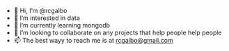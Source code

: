 - 👋 Hi, I’m @rcgalbo
- 👀 I’m interested in data
- 🌱 I’m currently learning mongodb
- 💞️ I’m looking to collaborate on any projects that help people help people
- 📫 The best wayy to reach me is at rcgalbo@gmail.com

<!---
rcgalbo/rcgalbo is a ✨ special ✨ repository because its `README.md` (this file) appears on your GitHub profile.
You can click the Preview link to take a look at your changes.
--->
